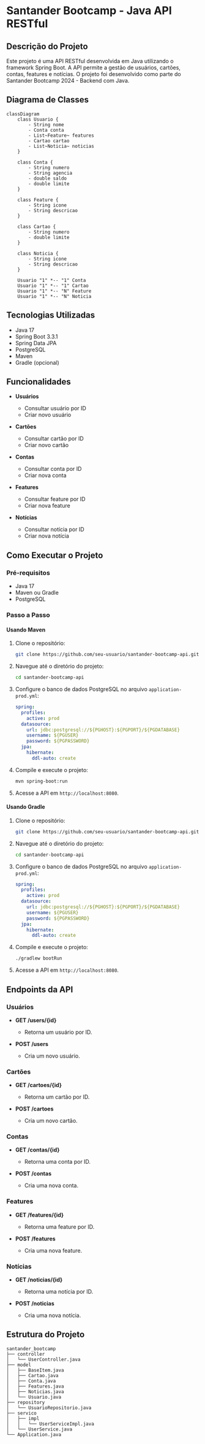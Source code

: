# Santander Bootcamp - Java API RESTful
## Descrição do Projeto

Este projeto é uma API RESTful desenvolvida em Java utilizando o framework Spring Boot. A API permite a gestão de usuários, cartões, contas, features e notícias. O projeto foi desenvolvido como parte do Santander Bootcamp 2024 - Backend com Java.

## Diagrama de Classes

```mermaid
classDiagram
    class Usuario {
        - String nome
        - Conta conta
        - List~Feature~ features
        - Cartao cartao
        - List~Noticia~ noticias
    }

    class Conta {
        - String numero
        - String agencia
        - double saldo
        - double limite
    }

    class Feature {
        - String icone
        - String descricao
    }

    class Cartao {
        - String numero
        - double limite
    }

    class Noticia {
        - String icone
        - String descricao
    }

    Usuario "1" *-- "1" Conta
    Usuario "1" *-- "1" Cartao
    Usuario "1" *-- "N" Feature
    Usuario "1" *-- "N" Noticia
```



## Tecnologias Utilizadas

- Java 17
- Spring Boot 3.3.1
- Spring Data JPA
- PostgreSQL
- Maven
- Gradle (opcional)

## Funcionalidades

- **Usuários**
  - Consultar usuário por ID
  - Criar novo usuário

- **Cartões**
  - Consultar cartão por ID
  - Criar novo cartão

- **Contas**
  - Consultar conta por ID
  - Criar nova conta

- **Features**
  - Consultar feature por ID
  - Criar nova feature

- **Notícias**
  - Consultar notícia por ID
  - Criar nova notícia

## Como Executar o Projeto

### Pré-requisitos

- Java 17
- Maven ou Gradle
- PostgreSQL

### Passo a Passo

#### Usando Maven

1. Clone o repositório:

    ```bash
    git clone https://github.com/seu-usuario/santander-bootcamp-api.git
    ```

2. Navegue até o diretório do projeto:

    ```bash
    cd santander-bootcamp-api
    ```

3. Configure o banco de dados PostgreSQL no arquivo `application-prod.yml`:

    ```yaml
    spring:
      profiles:
        active: prod
      datasource:
        url: jdbc:postgresql://${PGHOST}:${PGPORT}/${PGDATABASE}
        username: ${PGUSER}
        password: ${PGPASSWORD}
      jpa:
        hibernate:
          ddl-auto: create
    ```

4. Compile e execute o projeto:

    ```bash
    mvn spring-boot:run
    ```

5. Acesse a API em `http://localhost:8080`.

#### Usando Gradle

1. Clone o repositório:

    ```bash
    git clone https://github.com/seu-usuario/santander-bootcamp-api.git
    ```

2. Navegue até o diretório do projeto:

    ```bash
    cd santander-bootcamp-api
    ```

3. Configure o banco de dados PostgreSQL no arquivo `application-prod.yml`:

    ```yaml
    spring:
      profiles:
        active: prod
      datasource:
        url: jdbc:postgresql://${PGHOST}:${PGPORT}/${PGDATABASE}
        username: ${PGUSER}
        password: ${PGPASSWORD}
      jpa:
        hibernate:
          ddl-auto: create
    ```

4. Compile e execute o projeto:

    ```bash
    ./gradlew bootRun
    ```

5. Acesse a API em `http://localhost:8080`.

## Endpoints da API

### Usuários

- **GET /users/{id}**
  - Retorna um usuário por ID.

- **POST /users**
  - Cria um novo usuário.

### Cartões

- **GET /cartoes/{id}**
  - Retorna um cartão por ID.

- **POST /cartoes**
  - Cria um novo cartão.

### Contas

- **GET /contas/{id}**
  - Retorna uma conta por ID.

- **POST /contas**
  - Cria uma nova conta.

### Features

- **GET /features/{id}**
  - Retorna uma feature por ID.

- **POST /features**
  - Cria uma nova feature.

### Notícias

- **GET /noticias/{id}**
  - Retorna uma notícia por ID.

- **POST /noticias**
  - Cria uma nova notícia.

## Estrutura do Projeto

```plaintext
santander_bootcamp
├── controller
│   └── UserController.java
├── model
│   ├── BaseItem.java
│   ├── Cartao.java
│   ├── Conta.java
│   ├── Features.java
│   ├── Noticias.java
│   └── Usuario.java
├── repository
│   └── UsuarioRepositorio.java
├── servico
│   ├── impl
│   │   └── UserServiceImpl.java
│   └── UserService.java
└── Application.java
